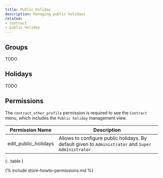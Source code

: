 ```yaml
---
title: Public holiday
description: Managing public holidays
related:
- contract
- public-holiday
---
```


## Groups

TODO

## Holidays

TODO 

## Permissions

The `contract_other_profile` permission is required to see the `Contract` menu, which includes the `Public holiday` management view. 

| Permission Name       | Description                                                                                        |
|-----------------------|----------------------------------------------------------------------------------------------------|
| edit_public_holidays  | Allows to configure public holidays. By default given to `Administrator` and `Super Administrator` |
{: .table }

{% include store-howto-permissions.md %}
